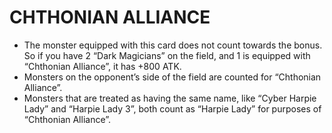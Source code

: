 # CHTHONIAN ALLIANCE

*   The monster equipped with this card does not count towards the bonus. So if you have 2 “Dark Magicians” on the field, and 1 is equipped with “Chthonian Alliance”, it has +800 ATK.
*   Monsters on the opponent’s side of the field are counted for “Chthonian Alliance”.
*   Monsters that are treated as having the same name, like “Cyber Harpie Lady” and “Harpie Lady 3”, both count as “Harpie Lady” for purposes of “Chthonian Alliance”.
